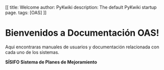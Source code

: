 [[
title: Welcome
author: PyKwiki
description: The default PyKwiki startup page.
tags: [OAS]
]]

# Bienvenidos a Documentación OAS!

Aqui encontraras manuales de usuarios y documentación relacionada con cada uno de los sistemas. 


**SÍSIFO Sistema de Planes de Mejoramiento**

